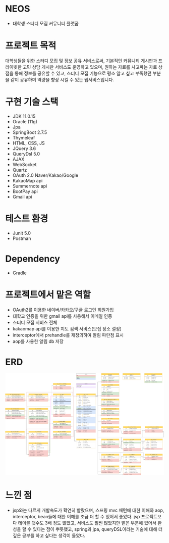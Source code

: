 # NEOS
- 대학생 스터디 모집 커뮤니티 플랫폼

# 프로젝트 목적 
대학생들을 위한 스터디 모집 및 정보 공유 서비스로써, 기본적인 커뮤니티 게시판과 프라이빗한 고민 상담 게시판 서비스도 운영하고 있으며, 원하는 자료를 사고파는 자료 상점을 통해 정보를 공유할 수 있고, 스터디 모집 기능으로 평소 알고 싶고 부족했던 부분을 같이 공유하며 역량을 향상 시킬 수 있는 웹서비스입니다.

# 구현 기술 스택 
- JDK 11.0.15
- Oracle (11g)
- Jpa
- SpringBoot 2.7.5
- Thymeleaf
- HTML, CSS, JS
- JQuery 3.6
- QueryDsl 5.0
- AJAX
- WebSocket
- Quartz
- OAuth 2.0 Naver/Kakao/Google
- KakaoMap api
- Summernote api 
- BootPay api
- Gmail api
 
# 테스트 환경
- Junit 5.0
- Postman

# Dependency
- Gradle


# 프로젝트에서 맡은 역할 
- OAuth2를 이용한 네이버/카카오/구글 로그인 회원가입
- 대학교 인증을 위한 gmail api를 사용해서 이메일 인증
- 스터디 모집 서비스 전체
- kakaomap api를 이용한 지도 검색 서비스(모집 장소 설정)
- interceptor에서 prehandle를 재정의하여 알림 파란점 표시
- aop를 사용한 알림 db 저장

# ERD
![ERD](./NEOS.drawio.png)

# 느낀 점
- jsp와는 다르게 개발속도가 확연히 빨랐으며, 스프링 mvc 패턴에 대한 이해와 aop, interceptor, bean들에 대한 이해를 조금 더 할 수 있어서 좋았다.
jsp 프로젝트보다 테이블 갯수도 3배 정도 많았고, 서비스도 훨씬 많았지만 맡은 부분에 있어서 완성을 할 수 있다는 점이 뿌듯했고, 
spring과 jpa, queryDSL이라는 기술에 대해 더 깊은 공부를 하고 싶다는 생각이 들었다.


